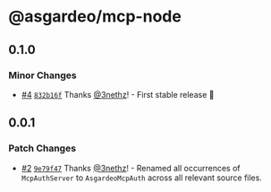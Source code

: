 # @asgardeo/mcp-node

## 0.1.0

### Minor Changes

- [#4](https://github.com/asgardeo/asgardeo-mcp-node/pull/4)
  [`832b16f`](https://github.com/asgardeo/asgardeo-mcp-node/commit/832b16f47d16a7ac137dda9b396e8817725a4d7e) Thanks
  [@3nethz](https://github.com/3nethz)! - First stable release 🎉

## 0.0.1

### Patch Changes

- [#2](https://github.com/asgardeo/asgardeo-mcp-node/pull/2)
  [`9e79f47`](https://github.com/asgardeo/asgardeo-mcp-node/commit/9e79f4720bae347860a358101b4726e3520a450a) Thanks
  [@3nethz](https://github.com/3nethz)! - Renamed all occurrences of `McpAuthServer` to `AsgardeoMcpAuth` across all
  relevant source files.
